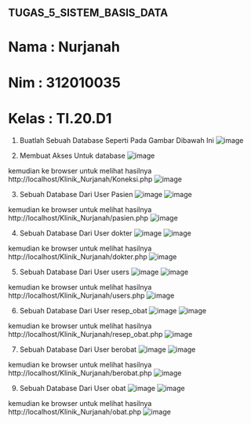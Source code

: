 ## TUGAS_5_SISTEM_BASIS_DATA

# Nama  : Nurjanah
# Nim   : 312010035
# Kelas : TI.20.D1

1. Buatlah Sebuah Database Seperti Pada Gambar Dibawah Ini
![image](https://user-images.githubusercontent.com/101665497/171418038-ca765036-add1-4215-9923-a558f372bd3d.png)

2. Membuat Akses Untuk database
![image](https://user-images.githubusercontent.com/101665497/171418911-ca77c5df-c2a8-427f-af42-f8f4f0fe3643.png)

kemudian ke browser untuk melihat hasilnya http://localhost/Klinik_Nurjanah/Koneksi.php
![image](https://user-images.githubusercontent.com/101665497/171418991-a140ae71-4d0f-4e3b-bd23-ea2369839c28.png)

3. Sebuah Database Dari User Pasien
![image](https://user-images.githubusercontent.com/101665497/171419236-1050c467-e125-4de7-8be4-bccaba151b44.png)
![image](https://user-images.githubusercontent.com/101665497/171419416-0c9c194c-28c1-4711-aa50-c018e08fed8a.png)

kemudian ke browser untuk melihat hasilnya http://localhost/Klinik_Nurjanah/pasien.php
![image](https://user-images.githubusercontent.com/101665497/171419563-5ed78941-a5b6-491a-9515-e935b96adad9.png)

4.  Sebuah Database Dari User dokter
![image](https://user-images.githubusercontent.com/101665497/171419671-9972307f-714e-499e-91dc-3cfc979e1fd0.png)
![image](https://user-images.githubusercontent.com/101665497/171419722-278a6053-aafc-46b0-becd-0a5c9e411070.png)

kemudian ke browser untuk melihat hasilnya http://localhost/Klinik_Nurjanah/dokter.php
![image](https://user-images.githubusercontent.com/101665497/171419846-1e69453e-5a65-46c0-9edd-83b3b669f581.png)

5.  Sebuah Database Dari User users
![image](https://user-images.githubusercontent.com/101665497/171419987-4e1ca0ae-46f0-4a76-b4c8-be1c3751965f.png)
![image](https://user-images.githubusercontent.com/101665497/171420035-e0e5744a-133c-48f0-97c4-2ca439d0801c.png)

kemudian ke browser untuk melihat hasilnya http://localhost/Klinik_Nurjanah/users.php
![image](https://user-images.githubusercontent.com/101665497/171420151-720f6f07-0708-4c3c-a538-08849235d7f2.png)

6.  Sebuah Database Dari User resep_obat
![image](https://user-images.githubusercontent.com/101665497/171420262-ade1894c-223e-4545-aa15-de9c7f4e13c4.png)
![image](https://user-images.githubusercontent.com/101665497/171420303-88d03398-b866-4344-816c-0a7dce3a1a8c.png)

kemudian ke browser untuk melihat hasilnya http://localhost/Klinik_Nurjanah/resep_obat.php
![image](https://user-images.githubusercontent.com/101665497/171420491-4cba3542-b133-451d-a013-fc528d0baa82.png)

7.  Sebuah Database Dari User berobat
![image](https://user-images.githubusercontent.com/101665497/171420630-3854dfd3-4249-4924-8825-3386e3842a01.png)
![image](https://user-images.githubusercontent.com/101665497/171420856-e64363da-1194-44cd-9c3a-6a7ecb89e8ca.png)

kemudian ke browser untuk melihat hasilnya http://localhost/Klinik_Nurjanah/berobat.php
![image](https://user-images.githubusercontent.com/101665497/171420924-87292065-cbde-4456-b2b6-0f4cc6470744.png)

9.  Sebuah Database Dari User obat
![image](https://user-images.githubusercontent.com/101665497/171420893-8134eb3e-39ff-4885-9097-bf2e4710da04.png)
![image](https://user-images.githubusercontent.com/101665497/171421024-2f6014ed-df8b-4126-a5e7-81c9af701401.png)

kemudian ke browser untuk melihat hasilnya http://localhost/Klinik_Nurjanah/obat.php
![image](https://user-images.githubusercontent.com/101665497/171421469-a7ba102a-9c35-41f3-b95b-b15c59b12ced.png)









